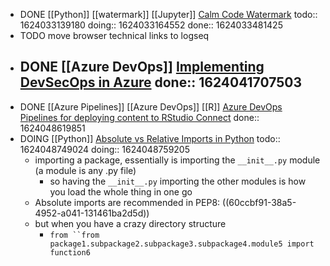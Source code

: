 - DONE [[Python]] [[watermark]] [[Jupyter]] [Calm Code Watermark](https://calmcode.io/shorts/watermark.py.html) 
  todo:: 1624033139180
  doing:: 1624033164552
  done:: 1624033481425
- TODO move browser technical links to logseq
- DONE [[Azure DevOps]] [Implementing DevSecOps in Azure](https://www.nearform.com/blog/getting-devsecops-right-in-azure/)
  done:: 1624041707503
	-
- DONE [[Azure Pipelines]] [[Azure DevOps]] [[R]] [Azure DevOps Pipelines for deploying content to RStudio Connect](https://medium.com/rstudio-connect-digest/azure-devops-pipelines-for-deploying-content-to-rstudio-connect-e992f49103b6)
  done:: 1624048619851
- DOING [[Python]] [Absolute vs Relative Imports in Python](https://realpython.com/absolute-vs-relative-python-imports/)
  todo:: 1624048749024
  doing:: 1624048759205
	- importing a package, essentially is importing the `__init__.py` module (a module is any .py file)
		- so having the `__init__.py` importing the other modules is how you load the whole thing in one go
	- Absolute imports are recommended in PEP8: ((60ccbf91-38a5-4952-a041-131461ba2d5d))
	- but when you have a crazy directory structure
		- `from ``from package1.subpackage2.subpackage3.subpackage4.module5 import function6`
